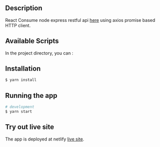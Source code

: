 ## Description

 React Consume node express restful api [here](https://github.com/jaihan/movie-api) using axios promise based HTTP client. 
 
## Available Scripts

In the project directory, you can :

## Installation

```bash
$ yarn install
```

## Running the app

```bash
# development
$ yarn start
```



## Try out live site

The app is deployed at netlify [live site](https://62caad8c01f49e250e309ccb--meek-meringue-851744.netlify.app).<br/>
